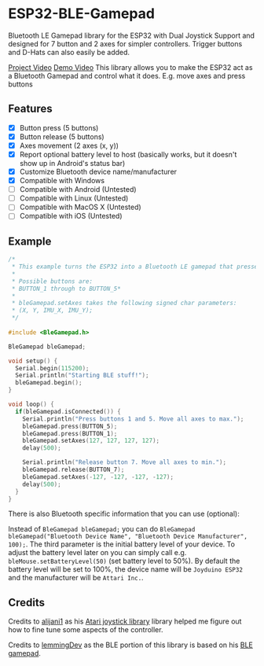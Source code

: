 # ESP32-BLE-Gamepad
Bluetooth LE Gamepad library for the ESP32 with Dual Joystick Support and designed for 7 button and 2 axes for simpler controllers. Trigger buttons and D-Hats can also easily be added.

[Project Video](https://www.youtube.com/watch?v=6tGAyPK-LsI)
[Demo Video](https://www.youtube.com/watch?v=VJ7w97qtVn0)
This library allows you to make the ESP32 act as a Bluetooth Gamepad and control what it does. E.g. move axes and press buttons

## Features

 - [x] Button press (5 buttons)
 - [x] Button release (5 buttons)
 - [x] Axes movement (2 axes (x, y)) 
 - [x] Report optional battery level to host (basically works, but it doesn't show up in Android's status bar)
 - [x] Customize Bluetooth device name/manufacturer
 - [x] Compatible with Windows
 - [ ] Compatible with Android (Untested)
 - [ ] Compatible with Linux (Untested)
 - [ ] Compatible with MacOS X (Untested)
 - [ ] Compatible with iOS (Untested)

## Example

``` C++
/*
 * This example turns the ESP32 into a Bluetooth LE gamepad that presses buttons and moves axis
 * 
 * Possible buttons are:
 * BUTTON_1 through to BUTTON_5* 
 * 
 * bleGamepad.setAxes takes the following signed char parameters: 
 * (X, Y, IMU_X, IMU_Y);
 */
 
#include <BleGamepad.h> 

BleGamepad bleGamepad;

void setup() {
  Serial.begin(115200);
  Serial.println("Starting BLE stuff!");
  bleGamepad.begin();
}

void loop() {
  if(bleGamepad.isConnected()) {
    Serial.println("Press buttons 1 and 5. Move all axes to max.");
    bleGamepad.press(BUTTON_5);
    bleGamepad.press(BUTTON_1);
    bleGamepad.setAxes(127, 127, 127, 127);
    delay(500);

    Serial.println("Release button 7. Move all axes to min.");
    bleGamepad.release(BUTTON_7);
    bleGamepad.setAxes(-127, -127, -127, -127);
    delay(500);
  }
}
```

There is also Bluetooth specific information that you can use (optional):

Instead of `BleGamepad bleGamepad;` you can do `BleGamepad bleGamepad("Bluetooth Device Name", "Bluetooth Device Manufacturer", 100);`.
The third parameter is the initial battery level of your device. To adjust the battery level later on you can simply call e.g.  `bleMouse.setBatteryLevel(50)` (set battery level to 50%).
By default the battery level will be set to 100%, the device name will be `Joyduino ESP32` and the manufacturer will be `Attari Inc.`.


## Credits

Credits to [alijani1](https://github.com/alijani1) as his [Atari joystick library](https://github.com/alijani1/ESP32-BLE-Gamepad) library helped me figure out how to fine tune some aspects of the controller.

Credits to [lemmingDev](https://github.com/lemmingDev) as the BLE portion of this library is based on his [BLE gamepad](https://github.com/lemmingDev/ESP32-BLE-Gamepad).
